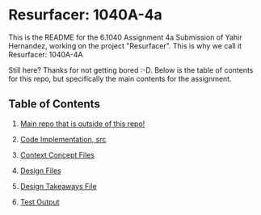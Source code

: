 # Resurfacer: 1040A-4a

This is the README for the 6.1040 Assignment 4a Submission of Yahir Hernandez, working on the project "Resurfacer". This is why we call it Resurfacer: 1040A-4A

Still here? Thanks for not getting bored :-D. Below is the table of contents for this repo, but specifically the main contents for the assignment.


## Table of Contents

1. [Main repo that is outside of this repo!](https://github.com/notyahir/61040-portfolio)

2. [Code Implementation, src](src/concepts)

3. [Context Concept Files](context/design/concepts)

4. [Design Files](design/concepts)

5. [Design Takeaways File](design/takeaways.md)

6. [Test Output](design/test_output.md)



